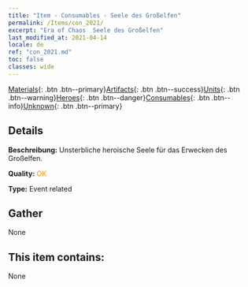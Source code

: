 ```yaml
---
title: "Item - Consumables - Seele des Großelfen"
permalink: /Items/con_2021/
excerpt: "Era of Chaos  Seele des Großelfen"
last_modified_at: 2021-04-14
locale: de
ref: "con_2021.md"
toc: false
classes: wide
---
```

 [Materials](/de/Items/){: .btn .btn--primary}[Artifacts](/de/Items/Artifacts/){: .btn .btn--success}[Units](/de/Items/Units/){: .btn .btn--warning}[Heroes](/de/Items/Heroes/){: .btn .btn--danger}[Consumables](/de/Items/Consumables/){: .btn .btn--info}[Unknown](/de/Items/Unknown/){: .btn .btn--primary}

## Details
 **Beschreibung:** Unsterbliche heroische Seele für das Erwecken des Großelfen.

 **Quality:** <span style="color: #FF8C00">OK</span>

 **Type:** Event related

## Gather

  None

## This item contains:

  None

